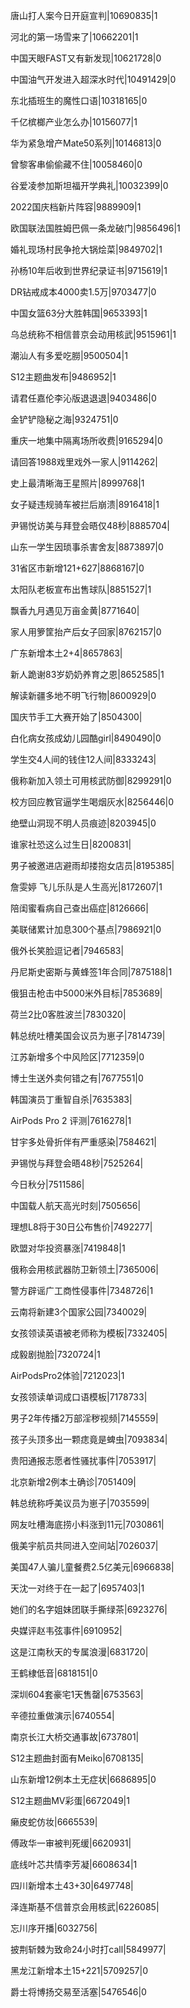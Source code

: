 唐山打人案今日开庭宣判|10690835|1

河北的第一场雪来了|10662201|1

中国天眼FAST又有新发现|10621728|0

中国油气开发进入超深水时代|10491429|0

东北插班生的魔性口语|10318165|0

千亿槟榔产业怎么办|10156077|1

华为紧急增产Mate50系列|10146813|0

曾黎客串偷偷藏不住|10058460|0

谷爱凌参加斯坦福开学典礼|10032399|0

2022国庆档新片阵容|9889909|1

欧国联法国胜姆巴佩一条龙破门|9856496|1

婚礼现场村民争抢大锅烩菜|9849702|1

孙杨10年后收到世界纪录证书|9715619|1

DR钻戒成本4000卖1.5万|9703477|0

中国女篮63分大胜韩国|9653393|1

乌总统称不相信普京会动用核武|9515961|1

潮汕人有多爱吃朥|9500504|1

S12主题曲发布|9486952|1

请君任嘉伦李沁版退退退|9403486|0

金铲铲隐秘之海|9324751|0

重庆一地集中隔离场所收费|9165294|0

请回答1988戏里戏外一家人|9114262|

史上最清晰海王星照片|8999768|1

女子疑违规骑车被拦后崩溃|8916418|1

尹锡悦访美与拜登会晤仅48秒|8885704|

山东一学生因琐事杀害舍友|8873897|0

31省区市新增121+627|8868167|0

太阳队老板宣布出售球队|8851527|1

飘香九月遇见万亩金黄|8771640|

家人用箩筐抬产后女子回家|8762157|0

广东新增本土2+4|8657863|

新人跪谢83岁奶奶养育之恩|8652585|1

解读新疆多地不明飞行物|8600929|0

国庆节手工大赛开始了|8504300|

白化病女孩成幼儿园酷girl|8490490|0

学生交4人间的钱住12人间|8333243|

俄称新加入领土可用核武防御|8299291|0

校方回应教官逼学生喝烟灰水|8256446|0

绝壁山洞现不明人员痕迹|8203945|0

谁家社恐这么过生日|8200831|

男子被邀进店避雨却搂抱女店员|8195385|

詹雯婷 飞儿乐队是人生高光|8172607|1

陪闺蜜看病自己查出癌症|8126666|

美联储累计加息300个基点|7986921|0

俄外长笑脸逗记者|7946583|

丹尼斯史密斯与黄蜂签1年合同|7875188|1

俄狙击枪击中5000米外目标|7853689|

荷兰2比0客胜波兰|7830320|

韩总统吐槽美国会议员为崽子|7814739|

江苏新增多个中风险区|7712359|0

博士生送外卖何错之有|7677551|0

韩国演员丁重智自杀|7635383|

AirPods Pro 2 评测|7616278|1

甘宇多处骨折伴有严重感染|7584621|

尹锡悦与拜登会晤48秒|7525264|

今日秋分|7511586|

中国载人航天高光时刻|7505656|

理想L8将于30日公布售价|7492277|

欧盟对华投资暴涨|7419848|1

俄称会用核武器防卫新领土|7365006|

警方辟谣广工商性侵事件|7348726|1

云南将新建3个国家公园|7340029|

女孩领读英语被老师称为模板|7332405|

成毅剧抛脸|7320724|1

AirPodsPro2体验|7212023|1

女孩领读单词成口语模板|7178733|

男子2年传播2万部淫秽视频|7145559|

孩子头顶多出一颗痣竟是蜱虫|7093834|

贵阳通报志愿者性骚扰事件|7053917|

北京新增2例本土确诊|7051409|

韩总统称呼美议员为崽子|7035599|

网友吐槽海底捞小料涨到11元|7030861|

俄美宇航员共同进入空间站|7026037|

美国47人骗儿童餐费2.5亿美元|6966838|

天沈一对终于在一起了|6957403|1

她们的名字姐妹团联手撕绿茶|6923276|

央媒评赵韦弦事件|6910952|

这是江南秋天的专属浪漫|6831720|

王鹤棣低音|6818151|0

深圳604套豪宅1天售罄|6753563|

辛德拉重做演示|6740554|

南京长江大桥交通事故|6737801|

S12主题曲封面有Meiko|6708135|

山东新增12例本土无症状|6686895|0

S12主题曲MV彩蛋|6672049|1

癞皮蛇仿妆|6665539|

傅政华一审被判死缓|6620931|

底线叶芯共情李芳凝|6608634|1

四川新增本土43+30|6497748|

泽连斯基不信普京会用核武|6226085|

忘川序开播|6032756|

披荆斩棘为致命24小时打call|5849977|

黑龙江新增本土15+221|5709257|0

爵士将博扬交易至活塞|5476546|0

